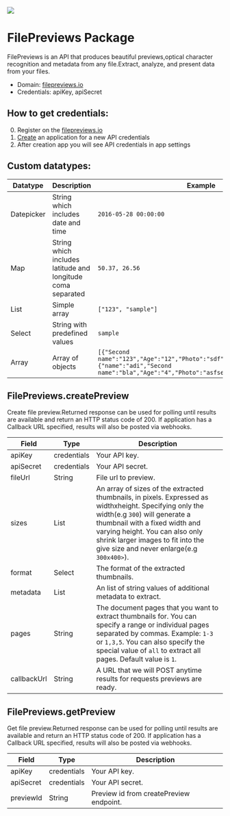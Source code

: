 [![](https://scdn.rapidapi.com/RapidAPI_banner.png)](https://rapidapi.com/package/FilePreviews/functions?utm_source=RapidAPIGitHub_FilePreviewsFunctions&utm_medium=button&utm_content=RapidAPI_GitHub)

# FilePreviews Package
FilePreviews is an API that produces beautiful previews,optical character recognition and metadata from any file.Extract, analyze, and present data from your files.
* Domain: [filepreviews.io](http://filepreviews.io)
* Credentials: apiKey, apiSecret

## How to get credentials: 
0. Register on the [filepreviews.io](https://api.filepreviews.io/auth/signup/)
1. [Create](https:\/\/api.filepreviews.io\/apps\/create\/) an application for a new API credentials
2. After creation app you will see API credentials in app settings
 
## Custom datatypes: 
 |Datatype|Description|Example
 |--------|-----------|----------
 |Datepicker|String which includes date and time|```2016-05-28 00:00:00```
 |Map|String which includes latitude and longitude coma separated|```50.37, 26.56```
 |List|Simple array|```["123", "sample"]``` 
 |Select|String with predefined values|```sample```
 |Array|Array of objects|```[{"Second name":"123","Age":"12","Photo":"sdf","Draft":"sdfsdf"},{"name":"adi","Second name":"bla","Age":"4","Photo":"asfserwe","Draft":"sdfsdf"}] ```  
 
## FilePreviews.createPreview
Create file preview.Returned response can be used for polling until results are available and return an HTTP status code of 200. If application has a Callback URL specified, results will also be posted via webhooks.

| Field      | Type       | Description
|------------|------------|----------
| apiKey     | credentials| Your API key.
| apiSecret  | credentials| Your API secret.
| fileUrl    | String     | File url to preview.
| sizes      | List       | An array of sizes of the extracted thumbnails, in pixels. Expressed as widthxheight. Specifying only the width(e.g `300`) will generate a thumbnail with a fixed width and varying height. You can also only shrink larger images to fit into the give size and never enlarge(e.g `300x400>`).
| format     | Select     | The format of the extracted thumbnails.
| metadata   | List       | An list of string values of additional metadata to extract.
| pages      | String     | The document pages that you want to extract thumbnails for. You can specify a range or individual pages separated by commas. Example: `1-3` or `1,3,5`. You can also specify the special value of `all` to extract all pages. Default value is `1`.
| callbackUrl| String     | A URL that we will POST anytime results for requests previews are ready.

## FilePreviews.getPreview
Get file preview.Returned response can be used for polling until results are available and return an HTTP status code of 200. If application has a Callback URL specified, results will also be posted via webhooks.

| Field    | Type       | Description
|----------|------------|----------
| apiKey   | credentials| Your API key.
| apiSecret| credentials| Your API secret.
| previewId| String     | Preview id from createPreview endpoint.

